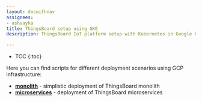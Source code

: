 ```yaml
---
layout: docwithnav
assignees:
- ashvayka
title: ThingsBoard setup using GKE
description: ThingsBoard IoT platform setup with Kubernetes in Google Kubernetes Engine

---
```


* TOC
{:toc}

Here you can find scripts for different deployment scenarios using GCP infrastructure:

- [**monolith**](/docs/user-guide/install/cluster/gcp-monolith-setup/) - simplistic deployment of ThingsBoard monolith
- [**microservices**](/docs/user-guide/install/cluster/gcp-microservices-setup/) - deployment of ThingsBoard microservices
